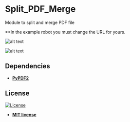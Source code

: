 # Split_PDF_Merge
Module to split and merge PDF file


**In the example robot you must change the URL for yours.


![alt text](https://raw.githubusercontent.com/rocketbot-cl/Split_PDF_Merge/master/example/commands.png)

![alt text](https://raw.githubusercontent.com/rocketbot-cl/Split_PDF_Merge/master/example/pdfs.png)

<h2>Dependencies</h2>

<ul>
  <li>
    <strong>
      <a href="https://pypi.org/project/PyPDF2/">PyPDF2</a>
    </strong> 
  </li>  
</ul>  

<h2>License</h2>

<p><a href="http://badges.mit-license.org" rel="nofollow"><img src="https://camo.githubusercontent.com/107590fac8cbd65071396bb4d04040f76cde5bde/687474703a2f2f696d672e736869656c64732e696f2f3a6c6963656e73652d6d69742d626c75652e7376673f7374796c653d666c61742d737175617265" alt="License" data-canonical-src="http://img.shields.io/:license-mit-blue.svg?style=flat-square" style="max-width:100%;"></a></p>

<ul>
  <li><strong><a href="http://opensource.org/licenses/mit-license.php" rel="nofollow">MIT license</a></strong></li>
</ul>  
